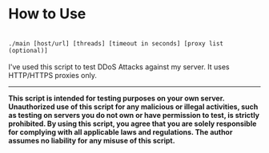 <h1>How to Use</h1><br>
<code>./main [host/url] [threads] [timeout in seconds] [proxy list (optional)]</code>
<br><br>
I've used this script to test DDoS Attacks against my server. It uses HTTP/HTTPS proxies only.
<hr>
<b>This script is intended for testing purposes on your own server. Unauthorized use of this script for any malicious or illegal activities, such as testing on servers you do not own or have permission to test, is strictly prohibited. By using this script, you agree that you are solely responsible for complying with all applicable laws and regulations. The author assumes no liability for any misuse of this script.</b>
